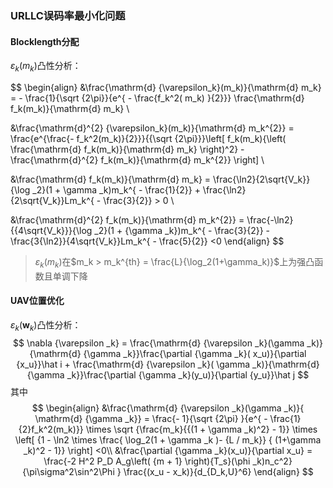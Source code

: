 ### URLLC误码率最小化问题



#### Blocklength分配

$\varepsilon_k(m_k)$凸性分析：

$$
\begin{align}
&\frac{\mathrm{d} {\varepsilon_k}(m_k)}{\mathrm{d} m_k} =  - \frac{1}{\sqrt {2\pi}}{e^{ - \frac{f_k^2( m_k) }{2}}} \frac{\mathrm{d} f_k(m_k)}{\mathrm{d} m_k} \\

&\frac{\mathrm{d}^{2} {\varepsilon_k}(m_k)}{\mathrm{d} m_k^{2}} = \frac{e^{\frac{- f_k^2(m_k)}{2}}}{{\sqrt {2\pi}}}\left[ f_k(m_k){\left( \frac{\mathrm{d} f_k(m_k)}{\mathrm{d} m_k} \right)^2} - \frac{\mathrm{d}^{2} f_k(m_k)}{\mathrm{d} m_k^{2}} \right] \\

&\frac{\mathrm{d} f_k(m_k)}{\mathrm{d} m_k} = \frac{\ln2}{2\sqrt{V_k}}{\log _2}(1 + \gamma _k)m_k^{ - \frac{1}{2}} + \frac{\ln2}{2\sqrt{V_k}}Lm_k^{ - \frac{3}{2}} > 0  \\

&\frac{\mathrm{d}^{2} f_k(m_k)}{\mathrm{d} m_k^{2}} = \frac{-\ln2}{{4\sqrt{V_k}}}{\log _2}(1 + {\gamma _k})m_k^{ - \frac{3}{2}} - \frac{3{\ln2}}{4\sqrt{V_k}}Lm_k^{ - \frac{5}{2}} <0
\end{align}
$$

> $\varepsilon_k(m_k)$在$m_k > m_k^{th} = \frac{L}{\log_2(1+\gamma_k)}$上为强凸函数且单调下降





#### UAV位置优化

$\varepsilon_k(\mathbf{w}_k)$凸性分析：
$$
\nabla {\varepsilon _k} 
		= \frac{\mathrm{d} {\varepsilon _k}(\gamma _k)}{\mathrm{d} {\gamma _k}}\frac{\partial {\gamma _k}( x_u)}{\partial {x_u}}\hat i + \frac{\mathrm{d} {\varepsilon _k}( \gamma _k)}{\mathrm{d} {\gamma _k}}\frac{\partial {\gamma _k}(y_u)}{\partial {y_u}}\hat j
$$
其中
$$
\begin{align}
&\frac{\mathrm{d} {\varepsilon _k}(\gamma _k)}{ \mathrm{d} {\gamma _k}} = \frac{- 1}{\sqrt {2\pi} }{e^{ - \frac{1}{2}f_k^2(m_k)}} \times \sqrt {\frac{m_k}{{(1 + \gamma _k)^2} - 1}}   
		\times \left[ {1 - \ln2 \times \frac{ \log_2(1 + \gamma _k )- {L / m_k}} { (1+\gamma _k)^2 - 1}} \right] <0\\
&\frac{\partial {\gamma _k}(x_u)}{\partial x_u} = \frac{-2 H^2 P_D A_g\left( {m + 1} \right){T_s}(\phi _k)n_c^2} {\pi\sigma^2\sin^2\Phi } \frac{(x_u - x_k)}{d_{D_k,U}^6}
\end{align}
$$




